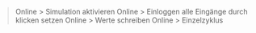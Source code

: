 > Online > Simulation aktivieren
> Online > Einloggen
> alle Eingänge durch klicken setzen
> Online > Werte schreiben
> Online > Einzelzyklus